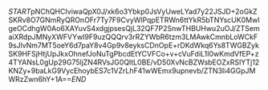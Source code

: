 $START$pNChQHCIviwaQpX0J/xk6o3Ybkp0JsVyUweLYad7y22JSJD+2oGkZSKRv8O7GNmRyQROnOFr7Ty7F9CvyWlPqpETRWn6ttYkR5bTNYscUK0MwIgeOCdhgW0Ao6XAYuvS4xdgjpsesQjL32QF7P2SnwTHBUHwu2uOJ/ZTSemaiXRdpJMNyXWFVYwI9F9uzQQQrv3rRZYWbR6tzm3LMAwkCmnbLoWCkF9sJlvNm7MT5oeY6d7paY8v4Gp9v8eyksCDnOpE+rDKdWkq6Ys8TWGBZykSK9HFSjHtjUpJkxOhnefJoNuTgPbcdEtYCVFCo+v+cVuFdiL1I0wKmdVfEP+z4TYANsL0gUp29G75ljZN4RVsJG0QltL0BE/vD50XvNcBZWsbEOZxRSIYTj12KNZy+9baLkG9VycEhoybES7c1VZrLhF41wWEmx9upnevb/ZTN3Ii4GGpJMWRzZwn6hY+1A==$END$